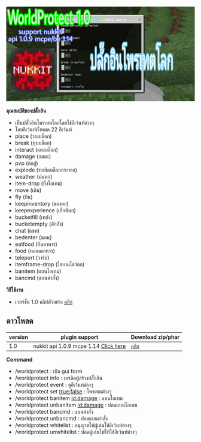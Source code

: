 ![icon](images/1.0/PicsArt_02-18-09.58.08.jpg)


**คุณสมบัติของปลั๊กอิน**<br>
- เป็นปลั๊กอินโพรเทตโลกโดยใช้อีเว้นท์ต่างๆ
- โดยอีเว้นท์ทั้งหมด 22 อีเว้นท์
- place (วางบล็อก)
- break (ทุบบล็อก)
- interact (แตะบล็อก)
- damage (อมตะ)
- pvp (ต่อสู่)
- explode (ระเบิดบล็อกกระจาย)
- weather (ฝนตก)
- item-drop (ทิ้งไอเทม)
- move (เดิน)
- fly (บิน)
- keepinventory (ของตก)
- keepexperience (เอ็กพีตก)
- bucketfill (เทถัง)
- bucketempty (ตักถัง)
- chat (แชท)
- bedenter (นอน)
- eatfood (กินอาหาร)
- food (หลอดอาหาร)
- teleport (วาร์ป)
- itemframe-drop (ไอเทมโชว์ตก)
- banitem (แบนไอเทม)
- bancmd (แบนคำสั่ง)


**วิธีใช้งาน**<br>
- เวอร์ชั่น 1.0 คลิปตัวอย่าง [คลิก](https://youtu.be/)


## ดาวโหลด
| version  | plugin support                        | Download  zip/phar                                                 |
| ---- | ------------------------------------ | ---------------------------------------------------------- |
| 1.0  | nukkit api 1.0.9 mcpe 1.14 [Click here](https://github.com/NukkitX/Nukkit) | [คลิก](https://github.com/HmmHmmmm/WorldProtect/releases/1.0) |


**Command**<br>
- /worldprotect : เปิด gui form
- /worldprotect info : เครดิตผู้สร้างปลั๊กอิน
- /worldprotect event : ดูอีเว้นท์ต่างๆ
- /worldprotect set <worldname> <event> <true:false> : โพรเทตต่างๆ
- /worldprotect banitem <worldname> <id:damage> : แบนไอเทม
- /worldprotect unbanitem <worldname> <id:damage> : ปลดแบนไอเทม
- /worldprotect bancmd <worldname> <command> : แบนคำสั่ง
- /worldprotect unbancmd <worldname> <command> : ปลดแบนคำสั่ง
- /worldprotect whitelist <playerName> : อนุญาตให้ผู้เล่นใช้อีเว้นท์ต่างๆ
- /worldprotect unwhitelist <playerName> : ปลดผู้เล่นไม่ให้ใช้อีเว้นท์ต่างๆ